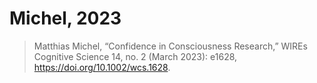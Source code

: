 # Michel, 2023

> Matthias Michel, “Confidence in Consciousness Research,” WIREs Cognitive Science 14, no. 2 (March 2023): e1628, <https://doi.org/10.1002/wcs.1628>.
